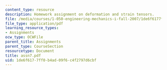 ```yaml
---
content_type: resource
description: Homework assignment on deformation and strain tensors.
file: /media/courses/1-050-engineering-mechanics-i-fall-2007/1de6f6177ff0b4ad09f6c4f2797d6cbf_assn7.pdf
file_type: application/pdf
learning_resource_types:
- Assignments
ocw_type: OCWFile
parent_title: Assignments
parent_type: CourseSection
resourcetype: Document
title: assn7.pdf
uid: 1de6f617-7ff0-b4ad-09f6-c4f2797d6cbf
---
```

